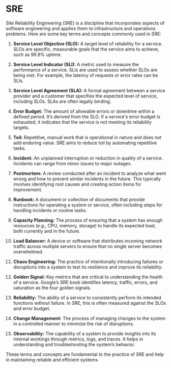 # SRE

Site Reliability Engineering (SRE) is a discipline that incorporates aspects of software engineering and applies them to infrastructure and operations problems. Here are some key terms and concepts commonly used in SRE:
 
1. **Service Level Objective (SLO):** A target level of reliability for a service. SLOs are specific, measurable goals that the service aims to achieve, such as 99.9% uptime.
 
2. **Service Level Indicator (SLI):** A metric used to measure the performance of a service. SLIs are used to assess whether SLOs are being met. For example, the latency of requests or error rates can be SLIs.
 
3. **Service Level Agreement (SLA):** A formal agreement between a service provider and a customer that specifies the expected level of service, including SLOs. SLAs are often legally binding.
 
4. **Error Budget:** The amount of allowable errors or downtime within a defined period. It’s derived from the SLO. If a service's error budget is exhausted, it indicates that the service is not meeting its reliability targets.
 
5. **Toil:** Repetitive, manual work that is operational in nature and does not add enduring value. SRE aims to reduce toil by automating repetitive tasks.
 
6. **Incident:** An unplanned interruption or reduction in quality of a service. Incidents can range from minor issues to major outages.
 
7. **Postmortem:** A review conducted after an incident to analyze what went wrong and how to prevent similar incidents in the future. This typically involves identifying root causes and creating action items for improvement.
 
8. **Runbook:** A document or collection of documents that provide instructions for operating a system or service, often including steps for handling incidents or routine tasks.
 
9. **Capacity Planning:** The process of ensuring that a system has enough resources (e.g., CPU, memory, storage) to handle its expected load, both currently and in the future.
 
10. **Load Balancer:** A device or software that distributes incoming network traffic across multiple servers to ensure that no single server becomes overwhelmed.
 
11. **Chaos Engineering:** The practice of intentionally introducing failures or disruptions into a system to test its resilience and improve its reliability.
 
12. **Golden Signal:** Key metrics that are critical to understanding the health of a service. Google’s SRE book identifies latency, traffic, errors, and saturation as the four golden signals.
 
13. **Reliability:** The ability of a service to consistently perform its intended functions without failure. In SRE, this is often measured against the SLOs and error budget.
 
14. **Change Management:** The process of managing changes to the system in a controlled manner to minimize the risk of disruptions.
 
15. **Observability:** The capability of a system to provide insights into its internal workings through metrics, logs, and traces. It helps in understanding and troubleshooting the system’s behavior.
 
These terms and concepts are fundamental to the practice of SRE and help in maintaining reliable and efficient systems

